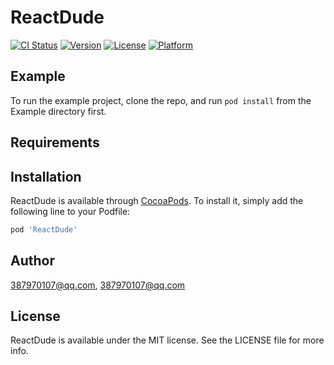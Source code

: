 # ReactDude

[![CI Status](https://img.shields.io/travis/387970107@qq.com/ReactDude.svg?style=flat)](https://travis-ci.org/387970107@qq.com/ReactDude)
[![Version](https://img.shields.io/cocoapods/v/ReactDude.svg?style=flat)](https://cocoapods.org/pods/ReactDude)
[![License](https://img.shields.io/cocoapods/l/ReactDude.svg?style=flat)](https://cocoapods.org/pods/ReactDude)
[![Platform](https://img.shields.io/cocoapods/p/ReactDude.svg?style=flat)](https://cocoapods.org/pods/ReactDude)

## Example

To run the example project, clone the repo, and run `pod install` from the Example directory first.

## Requirements

## Installation

ReactDude is available through [CocoaPods](https://cocoapods.org). To install
it, simply add the following line to your Podfile:

```ruby
pod 'ReactDude'
```

## Author

387970107@qq.com, 387970107@qq.com

## License

ReactDude is available under the MIT license. See the LICENSE file for more info.
